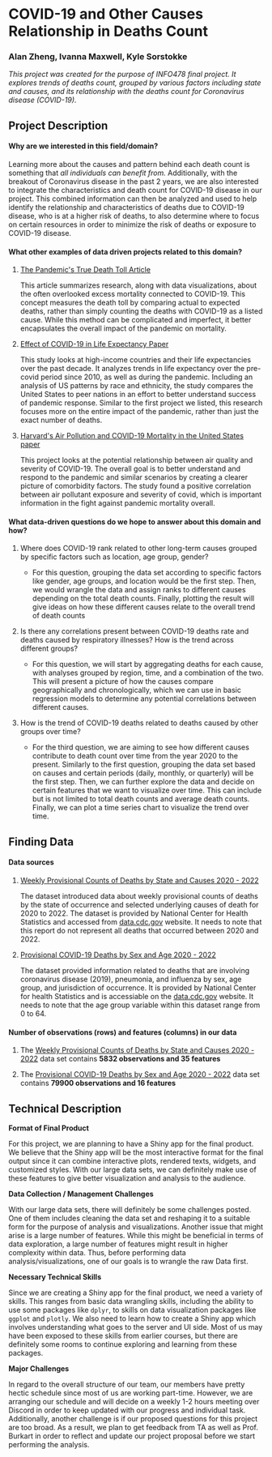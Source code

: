# COVID-19 and Other Causes Relationship in Deaths Count

### Alan Zheng, Ivanna Maxwell, Kyle Sorstokke

_This project was created for the purpose of INFO478 final project. It explores trends of deaths count, grouped by various factors including state and causes, and its relationship with the deaths count for Coronavirus disease (COVID-19)._

## Project Description

#### **Why are we interested in this field/domain?**

Learning more about the causes and pattern behind each death count is something that _all individuals can benefit from._ Additionally, with the breakout of Coronavirus disease in the past 2 years, we are also interested to integrate the characteristics and death count for COVID-19 disease in our project. This combined information can then be analyzed and used to help identify the relationship and characteristics of deaths due to COVID-19 disease, who is at a higher risk of deaths, to also determine where to focus on certain resources in order to minimize the risk of deaths or exposure to COVID-19 disease.

#### **What other examples of data driven projects related to this domain?**

1. [The Pandemic's True Death Toll Article](https://www.nature.com/articles/d41586-022-00104-8)

    This article summarizes research, along with data visualizations, about the often overlooked excess mortality connected to COVID-19. This concept measures the death toll by comparing actual to expected deaths, rather than simply counting the deaths with COVID-19 as a listed cause. While this method can be complicated and imperfect, it better encapsulates the overall impact of the pandemic on mortality.

2. [Effect of COVID-19 in Life Expectancy Paper](https://www.bmj.com/content/373/bmj.n1343)

    This study looks at high-income countries and their life expectancies over the past decade. It analyzes trends in life expectancy over the pre-covid period since 2010, as well as during the pandemic. Including an analysis of US patterns by race and ethnicity, the study compares the United States to peer nations in an effort to better understand success of pandemic response. Similar to the first project we listed, this research focuses more on the entire impact of the pandemic, rather than just the exact number of deaths.

3. [Harvard's Air Pollution and COVID-19 Mortality in the United States paper](https://projects.iq.harvard.edu/covid-pm/home)
  
    This project looks at the potential relationship between air quality and severity of COVID-19. The overall goal is to better understand and respond to the pandemic and similar scenarios by creating a clearer picture of comorbidity factors. The study found a positive correlation between air pollutant exposure and severity of covid, which is important information in the fight against pandemic mortality overall.

#### **What data-driven questions do we hope to answer about this domain and how?**

1. Where does COVID-19 rank related to other long-term causes grouped by specific factors such as location, age group, gender?

   - For this question, grouping the data set according to specific factors like gender, age groups, and location would be the first step. Then, we would wrangle the data and assign ranks to different causes depending on the total death counts. Finally, plotting the result will give ideas on how these different causes relate to the overall trend of death counts

2. Is there any correlations present between COVID-19 deaths rate and deaths caused by respiratory illnesses? How is the trend across different groups?

   - For this question, we will start by aggregating deaths for each cause, with analyses grouped by region, time, and a combination of the two. This will present a picture of how the causes compare geographically and chronologically, which we can use in basic regression models to determine any potential correlations between different causes.

3. How is the trend of COVID-19 deaths related to deaths caused by other groups over time?
   - For the third question, we are aiming to see how different causes contribute to death count over time from the year 2020 to the present. Similarly to the first question, grouping the data set based on causes and certain periods (daily, monthly, or quarterly) will be the first step. Then, we can further explore the data and decide on certain features that we want to visualize over time. This can include but is not limited to total death counts and average death counts. Finally, we can plot a time series chart to visualize the trend over time.

## Finding Data

#### **Data sources**

1. [Weekly Provisional Counts of Deaths by State and Causes 2020 - 2022](https://data.cdc.gov/NCHS/Weekly-Provisional-Counts-of-Deaths-by-State-and-S/muzy-jte6)

   The dataset introduced data about weekly provisional counts of deaths by the state of occurrence and selected underlying causes of death for 2020 to 2022. The dataset is provided by National Center for Health Statistics and accessed from [data.cdc.gov](data.cdc.gov) website. It needs to note that this report do not represent all deaths that occurred between 2020 and 2022.

2. [Provisional COVID-19 Deaths by Sex and Age 2020 - 2022](https://data.cdc.gov/NCHS/Provisional-COVID-19-Deaths-by-Sex-and-Age/9bhg-hcku)

   The dataset provided information related to deaths that are involving coronavirus disease (2019), pneumonia, and influenza by sex, age group, and jurisdiction of occurrence. It is provided by National Center for health Statistics and is accessiable on the [data.cdc.gov](data.cdc.gov) website. It needs to note that the age group variable within this dataset range from 0 to 64.

#### **Number of observations (rows) and features (columns) in our data**

1. The [Weekly Provisional Counts of Deaths by State and Causes 2020 - 2022](https://data.cdc.gov/NCHS/Weekly-Provisional-Counts-of-Deaths-by-State-and-S/muzy-jte6) data set contains **5832 observations and 35 features**

2. The [Provisional COVID-19 Deaths by Sex and Age 2020 - 2022](https://data.cdc.gov/NCHS/Provisional-COVID-19-Deaths-by-Sex-and-Age/9bhg-hcku) data set contains **79900 observations and 16 features**

## Technical Description

**Format of Final Product**

For this project, we are planning to have a Shiny app for the final product. We believe that the Shiny app will be the most interactive format for the final output since it can combine interactive plots, rendered texts, widgets, and customized styles. With our large data sets, we can definitely make use of these features to give better visualization and analysis to the audience.

**Data Collection / Management Challenges**

With our large data sets, there will definitely be some challenges posted. One of them includes cleaning the data set and reshaping it to a suitable form for the purpose of analysis and visualizations. Another issue that might arise is a large number of features. While this might be beneficial in terms of data exploration, a large number of features might result in higher complexity within data. Thus, before performing data analysis/visualizations, one of our goals is to wrangle the raw Data first.

**Necessary Technical Skills**

Since we are creating a Shiny app for the final product, we need a variety of skills. This ranges from basic data wrangling skills, including the ability to use some packages like `dplyr`, to skills on data visualization packages like `ggplot` and `plotly`. We also need to learn how to create a Shiny app which involves understanding what goes to the server and UI side. Most of us may have been exposed to these skills from earlier courses, but there are definitely some rooms to continue exploring and learning from these packages.

**Major Challenges**

In regard to the overall structure of our team, our members have pretty hectic schedule since most of us are working part-time. However, we are arranging our schedule and will decide on a weekly 1-2 hours meeting over Discord in order to keep updated with our progress and individual task. Additionally, another challenge is if our proposed questions for this project are too broad. As a result, we plan to get feedback from TA as well as Prof. Burkart in order to reflect and update our project proposal before we start performing the analysis.
